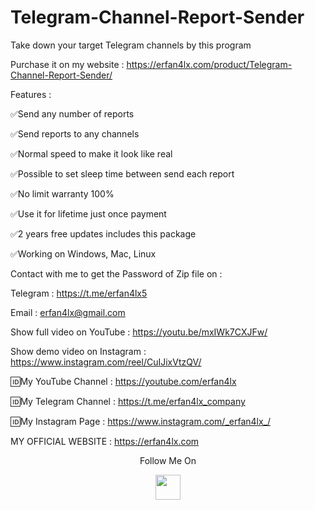 # Telegram-Channel-Report-Sender
Take down your target Telegram channels by this program

Purchase it on my website : https://erfan4lx.com/product/Telegram-Channel-Report-Sender/

Features :

✅Send any number of reports

✅Send reports to any channels

✅Normal speed to make it look like real

✅Possible to set sleep time between send each report

✅No limit warranty 100%

✅Use it for lifetime just once payment

✅2 years free updates includes this package

✅Working on Windows, Mac, Linux

Contact with me to get the Password of Zip file on :

 Telegram : https://t.me/erfan4lx5
  
 Email : erfan4lx@gmail.com
 
Show full video on YouTube : https://youtu.be/mxIWk7CXJFw/

Show demo video on Instagram : https://www.instagram.com/reel/CuIJixVtzQV/
 
🆔My YouTube Channel : https://youtube.com/erfan4lx

🆔My Telegram Channel : https://t.me/erfan4lx_company

🆔My Instagram Page : https://www.instagram.com/_erfan4lx_/

 MY OFFICIAL WEBSITE : https://erfan4lx.com

<p align="center">
  Follow Me On
</p>
<p align="center">
  <a href="https://www.youtube.com/c/erfan4lx?sub_confirmation=1">
    <img src="https://www.iconsdb.com/icons/preview/black/youtube-4-xxl.png" width="40" height="40">
  </a>
</p>
